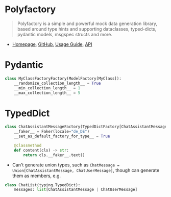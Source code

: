 # Polyfactory

> Polyfactory is a simple and powerful mock data generation library, based around type hints and supporting dataclasses, typed-dicts, pydantic models, msgspec structs and more.

* [Homepage](https://polyfactory.litestar.dev/), [GitHub](https://github.com/litestar-org/polyfactory), [Usage Guide](https://polyfactory.litestar.dev/latest/usage/index.html), [API](https://polyfactory.litestar.dev/latest/reference/index.html)

# Pydantic

```python
class MyClassFactoryFactory(ModelFactory[MyClass]):
    __randomize_collection_length__ = True
    __min_collection_length__ = 1
    __max_collection_length__ = 5

```

# TypedDict

```python
class ChatAssistantMessageFactory(TypedDictFactory[ChatAssistantMessage]):
    __faker__ = Faker(locale="de_DE")
    __set_as_default_factory_for_type__ = True

    @classmethod
    def content(cls) -> str:
        return cls.__faker__.text()
```

* Can't generate union types, such as `ChatMessage = Union[ChatAssistantMessage, ChatUserMessage]`, though can generate them as members, e.g.

```python
class ChatList(typing.TypedDict):
    messages: list[ChatAssistantMessage | ChatUserMessage]
```